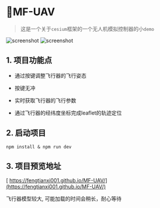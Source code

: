 # 🚀MF-UAV

> 这是一个关于`cesium`框架的一个无人机模拟控制器的小`demo`

![screenshot](https://github.com/fengtianxi001/MF-UAV/blob/master/screenshot/index.jpg?raw=true)
![screenshot](https://github.com/fengtianxi001/MF-UAV/blob/master/screenshot/index.gif?raw=true)


## 1. 项目功能点

- 通过按键调整飞行器的飞行姿态

- 按键无冲

- 实时获取飞行器的飞行参数

- 通过飞行器的经纬度坐标完成leaflet的轨迹定位

## 2. 启动项目

`npm install & npm run dev`



## 3. 项目预览地址

[ https://fengtianxi001.github.io/MF-UAV/](https://fengtianxi001.github.io/MF-UAV/)

飞行器模型较大, 可能加载的时间会稍长，耐心等待


